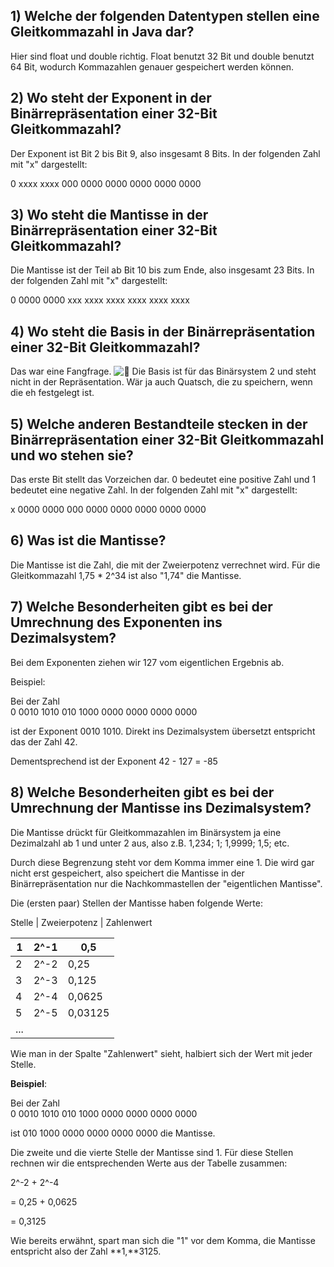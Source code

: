 
## 1) Welche der folgenden Datentypen stellen eine Gleitkommazahl in Java dar?

Hier sind float und double richtig. Float benutzt 32 Bit und double benutzt 64 Bit, wodurch Kommazahlen genauer gespeichert werden können.

## 2) Wo steht der Exponent in der Binärrepräsentation einer 32-Bit Gleitkommazahl?

Der Exponent ist Bit 2 bis Bit 9, also insgesamt 8 Bits. In der folgenden Zahl mit "x" dargestellt:

0 xxxx xxxx 000 0000 0000 0000 0000 0000  

## 3) Wo steht die Mantisse in der Binärrepräsentation einer 32-Bit Gleitkommazahl?

Die Mantisse ist der Teil ab Bit 10 bis zum Ende, also insgesamt 23 Bits. In der folgenden Zahl mit "x" dargestellt:

0 0000 0000 xxx xxxx xxxx xxxx xxxx xxxx

## 4) Wo steht die Basis in der Binärrepräsentation einer 32-Bit Gleitkommazahl?

Das war eine Fangfrage. ![🙂](https://statics.teams.cdn.office.net/evergreen-assets/personal-expressions/v2/assets/emoticons/smile/default/30_f.png?v=v81) Die Basis ist für das Binärsystem 2 und steht nicht in der Repräsentation. Wär ja auch Quatsch, die zu speichern, wenn die eh festgelegt ist.

## 5) Welche anderen Bestandteile stecken in der Binärrepräsentation einer 32-Bit Gleitkommazahl und wo stehen sie?

Das erste Bit stellt das Vorzeichen dar. 0 bedeutet eine positive Zahl und 1 bedeutet eine negative Zahl. In der folgenden Zahl mit "x" dargestellt:

x 0000 0000 000 0000 0000 0000 0000 0000

## 6) Was ist die Mantisse?

Die Mantisse ist die Zahl, die mit der Zweierpotenz verrechnet wird. Für die Gleitkommazahl 1,75 * 2^34 ist also "1,74" die Mantisse.

## 7) Welche Besonderheiten gibt es bei der Umrechnung des Exponenten ins Dezimalsystem?

Bei dem Exponenten ziehen wir 127 vom eigentlichen Ergebnis ab. 

Beispiel:

Bei der Zahl  
0 0010 1010 010 1000 0000 0000 0000 0000

ist der Exponent 0010 1010. Direkt ins Dezimalsystem übersetzt entspricht das der Zahl 42. 

Dementsprechend ist der Exponent 42 - 127 = -85

## 8) Welche Besonderheiten gibt es bei der Umrechnung der Mantisse ins Dezimalsystem?

Die Mantisse drückt für Gleitkommazahlen im Binärsystem ja eine Dezimalzahl ab 1 und unter 2 aus, also z.B. 1,234; 1; 1,9999; 1,5; etc.

Durch diese Begrenzung steht vor dem Komma immer eine 1. Die wird gar nicht erst gespeichert, also speichert die Mantisse in der Binärrepräsentation nur die Nachkommastellen der "eigentlichen Mantisse".

Die (ersten paar) Stellen der Mantisse haben folgende Werte: 

Stelle | Zweierpotenz | Zahlenwert

1 | 2^-1 | 0,5
-|-|-
2 | 2^-2 | 0,25
3 | 2^-3 | 0,125
4 | 2^-4 | 0,0625
5 | 2^-5 | 0,03125
... | | 


Wie man in der Spalte "Zahlenwert" sieht, halbiert sich der Wert mit jeder Stelle.

**Beispiel**:

Bei der Zahl  
0 0010 1010 010 1000 0000 0000 0000 0000

ist 010 1000 0000 0000 0000 0000 die Mantisse.

Die zweite und die vierte Stelle der Mantisse sind 1. Für diese Stellen rechnen wir die entsprechenden Werte aus der Tabelle zusammen:

2^-2 + 2^-4

= 0,25 + 0,0625

= 0,3125

Wie bereits erwähnt, spart man sich die "1" vor dem Komma, die Mantisse entspricht also der Zahl **1,**3125.